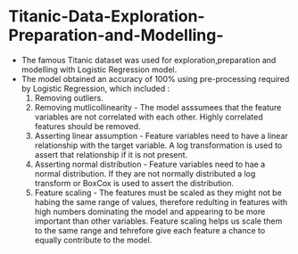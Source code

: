 # Titanic-Data-Exploration-Preparation-and-Modelling-

* The famous Titanic dataset was used for exploration,preparation and modelling with Logistic Regression model.
* The model obtained an accuracy of 100% using pre-processing required by Logistic Regression, which included :
    1. Removing outliers.
    2. Removing mutlicollinearity - The model asssumees that the feature variables are not correlated with each other. Highly correlated features should be removed.
    3. Asserting linear assumption - Feature variables need to have a linear relationship with the target variable. A log transformation is used to assert that relationship if it is not present.
    4. Asserting normal distribution - Feature variables need to hae a normal distribution. If they are not normally distributed a log transform or BoxCox is used to assert the distribution.
    5. Feature scaling - The features must be scaled as they might not be habing the same range of values, therefore redulting in features with high numbers dominating the model and appearing to be more important than other variables. Feature scaling helps us scale them to the same range and tehrefore give each feature a chance to equally contribute to the model.
    
    
    
